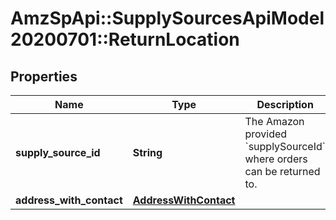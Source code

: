 # AmzSpApi::SupplySourcesApiModel20200701::ReturnLocation

## Properties
Name | Type | Description | Notes
------------ | ------------- | ------------- | -------------
**supply_source_id** | **String** | The Amazon provided &#x60;supplySourceId&#x60; where orders can be returned to. | [optional] 
**address_with_contact** | [**AddressWithContact**](AddressWithContact.md) |  | [optional] 


